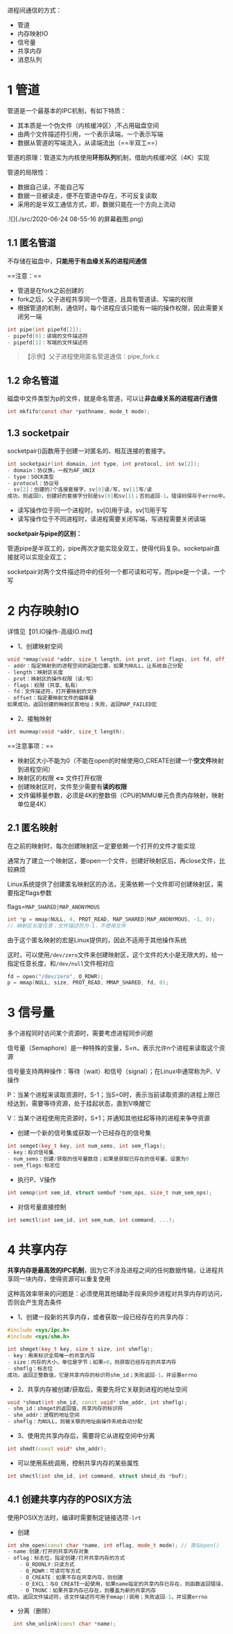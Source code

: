 进程间通信的方式：

- 管道
- 内存映射IO
- 信号量
- 共享内存
- 消息队列



# 1 管道

管道是一个最基本的IPC机制，有如下特质：

- 其本质是一个伪文件（内核缓冲区）,不占用磁盘空间
- 由两个文件描述符引用，一个表示读端，一个表示写端
- 数据从管道的写端流入，从读端流出（==半双工==）

管道的原理：管道实为内核使用**环形队列**机制，借助内核缓冲区（4K）实现

管道的局限性：

- 数据自己读，不能自己写
- 数据一旦被读走，便不在管道中存在，不可反复读取
- 采用的是半双工通信方式，即，数据只能在一个方向上流动

.![](./src/2020-06-24 08-55-16 的屏幕截图.png)

## 1.1 匿名管道

不存储在磁盘中，**只能用于有血缘关系的进程间通信**

==注意：==

- 管道是在fork之前创建的
- fork之后，父子进程共享同一个管道，且具有管道读、写端的权限
- 根据管道的机制，通信时，每个进程应该只能有一端的操作权限，因此需要关闭另一端

```c
int pipe(int pipefd[2]);
- pipefd[0]：读端的文件描述符
- pipefd[1]：写端的文件描述符
```



> 【示例】父子进程使用匿名管道通信：pipe_fork.c



## 1.2 命名管道

磁盘中文件类型为p的文件，就是命名管道，可以让**非血缘关系的进程进行通信**

```c
int mkfifo(const char *pathname, mode_t mode);
```



## 1.3 socketpair

socketpair()函数用于创建一对匿名的、相互连接的套接字。 

```c++
int socketpair(int domain, int type, int protocol, int sv[2]);
- domain：协议族，一般为AF_UNIX
- type：SOCK类型
- protocol：协议号
- sv[2]：创建的2个连接套接字，sv[0]读/写，sv[1]写/读
成功，则返回0，创建好的套接字分别是sv[0]和sv[1]；否则返回-1，错误码保存于errno中。
```

- 读写操作位于同一个进程时，sv[0]用于读，sv[1]用于写
- 读写操作位于不同进程时，读进程需要关闭写端，写进程需要关闭读端



**socketpair与pipe的区别：**

管道pipe是半双工的，pipe两次才能实现全双工，使得代码复杂。socketpair直接就可以实现全双工；

socketpair对两个文件描述符中的任何一个都可读和可写，而pipe是一个读，一个写



# 2 内存映射IO

详情见【01.IO操作-高级IO.md】

- 1、创建映射空间

```c++
void *mmap(void *addr, size_t length, int prot, int flags, int fd, off_t offset);
- addr：指定映射到的进程空间的起始位置，如果为NULL，让系统自己分配
- length：映射区长度
- prot：映射区的操作权限（读/写）
- flags：权限（共享、私有）
- fd：文件描述符，打开要映射的文件
- offset：指定要映射文件的偏移量
如果成功，返回创建的映射区首地址；失败，返回MAP_FAILED宏
```

- 2、接触映射

```c++
int munmap(void *addr, size_t length);
```

==注意事项：==

- 映射区大小不能为0（不能在open的时候使用O_CREATE创建一个**空文件**映射到进程空间）
- 映射区的权限 **<=** 文件打开权限
- 创建映射区时，文件至少需要有**读的权限**
- 文件偏移量参数，必须是4K的整数倍（CPU的MMU单元负责内存映射，映射单位是4K）



## 2.1 匿名映射

在之前的映射时，每次创建映射区一定要依赖一个打开的文件才能实现

通常为了建立一个映射区，要open一个文件，创建好映射区后，再close文件，比较麻烦

Linux系统提供了创建匿名映射区的办法，无需依赖一个文件即可创建映射区，需要指定flags参数

flags=`MAP_SHARED|MAP_ANONYMOUS`

```c
int *p = mmap(NULL, 4, PROT_READ, MAP_SHARED|MAP_ANONYMOUS, -1, 0);
// 映射区长度任意；文件描述符为-1，不使用文件
```



由于这个匿名映射的宏是Linux提供的，因此不适用于其他操作系统

这时，可以使用`/dev/zero`文件来创建映射区，这个文件的大小是无限大的，给一指定任意长度，和`/dev/null`文件相对应

```c
fd = open("/dev/zero", O_RDWR);
p = mmap(NULL, size, PROT_READ, MMAP_SHARED, fd, 0);
```



# 3 信号量

多个进程同时访问某个资源时，需要考虑进程同步问题

信号量（Semaphore）是一种特殊的变量，S=n，表示允许n个进程来读取这个资源

信号量支持两种操作：等待（wait）和信号（signal）；在Linux中通常称为P、V操作

P：当某个进程来读取资源时，S-1；当S=0时，表示当前读取资源的进程上限已经达到，需要等待资源，处于挂起状态，直到V唤醒它

V：当某个进程使用完资源时，S+1；并通知其他挂起等待的进程来争夺资源



- 创建一个新的信号集或获取一个已经存在的信号集

```c++
int semget(key_t key, int num_sems, int sem_flags);
- key：标识信号集
- num_sems：创建/获取的信号量数目；如果是获取已存在的信号量，设置为0
- sem_flags:标志位
```

- 执行P、V操作

```c++
int semop(int sem_id, struct sembuf *sem_ops, size_t num_sem_ops);
```

- 对信号量直接控制

```c++
int semctl(int sem_id, int sem_num, int command, ...);
```



# 4 共享内存

**共享内存是最高效的IPC机制**，因为它不涉及进程之间的任何数据传输，让进程共享同一块内存，使得资源可以重复使用

这种高效率带来的问题是：必须使用其他辅助手段来同步进程对共享内存的访问，否则会产生竞态条件



- 1、创建一段新的共享内存，或者获取一段已经存在的共享内存：

```c++
#include <sys/ipc.h>
#include <sys/shm.h>

int shmget(key_t key, size_t size, int shmflg);
- key：用来标识全局唯一的共享内存
- size：内存的大小，单位是字节；如果=0，则获取已经存在的共享内存
- shmflg：标志位
成功，返回正整数值，它是共享内存的标识符shm_id；失败返回-1，并设置errno
```

- 2、共享内存被创建/获取后，需要先将它关联到进程的地址空间

```c++
void *shmat(int shm_id, const void* shm_addr, int shmflg);
- shm_id：shmget的返回值，共享内存的标识符
- shm_addr：进程的地址空间
- shmflg：为NULL，则被关联的地址由操作系统自动分配
```

- 3、使用完共享内存后，需要将它从进程空间中分离

```c++
int shmdt(const void* shm_addr);
```

- 可以使用系统调用，控制共享内存的某些属性

```c++
int shmctl(int shm_id, int command, struct shmid_ds *buf);
```



## 4.1 创建共享内存的POSIX方法

使用POSIX方法时，编译时需要制定链接选项`-lrt`

- 创建

```c++
int shm_open(const char *name, int oflag, mode_t mode); // 类似open()
- name:创建/打开的共享内存对象
- oflag：标志位，指定创建/打开共享内存的方式
    - O_RDONLY:只读方式
    - O_RDWR：可读可写方式
    - O_CREATE：如果不存在共享内存，则创建
    - O_EXCL：与O_CREATE一起使用，如果name指定的共享内存已存在，则函数返回错误，否则创建新的内存空间
    - O_TRUNC：如果共享内存已存在，则覆盖为新的共享内存
成功，返回文件描述符，该文件描述符可用于mmap()调用；失败返回-1，并设置errno
```

- 分离（删除）

```c++
  int shm_unlink(const char *name);
```

